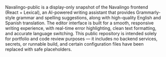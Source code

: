 Navalingo-public is a display-only snapshot of the Navalingo frontend (React + Lexical), an AI-powered writing assistant that provides Grammarly-style grammar and spelling suggestions, along with high-quality English and Spanish translation. The editor interface is built for a smooth, responsive writing experience, with real-time error highlighting, clean text formatting, and accurate language switching. This public repository is intended solely for portfolio and code review purposes — it includes no backend services, secrets, or runnable build, and certain configuration files have been replaced with safe placeholders.

